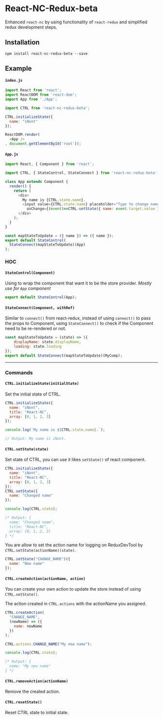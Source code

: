 # React-NC-Redux-beta

Enhanced `react-nc` by using functionality of `react-redux` and simplified redux development steps.

## Installation

```
npm install react-nc-redux-beta --save
```

## Example

#### `index.js`
```js
import React from 'react';
import ReactDOM from 'react-dom';
import App from './App';

import CTRL from 'react-nc-redux-beta';

CTRL.initializeState({
  name: "iNont"
});

ReactDOM.render(
  <App />
, document.getElementById('root'));
```

#### `App.js`
```js
import React, { Component } from 'react';

import CTRL, { StateControl, StateConnect } from 'react-nc-redux-beta';

class App extends Component {
  render() {
    return (
      <div>
        My name is {CTRL.state.name}.
        <input value={CTRL.state.name} placeholder="Type to change name"
          onChange={(event)=>CTRL.setState({ name: event.target.value })} />
      </div>
    );
  }
}

const mapStateToUpdate = ({ name }) => ({ name });
export default StateControl(
  StateConnect(mapStateToUpdate)(App)
);
```

### HOC

#### `StateControl(Component)`

Using to wrap the component that want it to be the store provider.
*Mostly use for `App` component*

```js
export default StateControl(App);
```

#### `StateConnect(Component, withRef)`

Similar to `connect()` from react-redux, instead of using `connect()` to pass the props to Component, using `StateConnect()` to check if the Component need to be re-rendered or not.

```js
const mapStateToUpdate = (state) => ({
    displayName: state.displayName,
    loading: state.loading
});
export default StateConnect(mapStateToUpdate)(MyComp);
```

---

### Commands

#### `CTRL.initializeState(initialState)`

Set the initial state of CTRL.

```js
CTRL.initializeState({
  name: "iNont",
  title: "React-NC",
  array: [0, 1, 2, 3]
});

console.log(`My name is ${CTRL.state.name}.`);

// Output: My name is iNont.
```

#### `CTRL.setState(state)`

Set state of CTRL, you can use it likes `setState()` of react component.

```js
CTRL.initializeState({
  name: "iNont",
  title: "React-NC",
  array: [0, 1, 2, 3]
});
CTRL.setState({
  name: "Changed name"
});

console.log(CTRL.state);

/* Output: {
  name: "Changed name",
  title: "React-NC",
  array: [0, 1, 2, 3]
} */
```

You are allow to set the action name for logging on ReduxDevTool by `CTRL.setState(actionName)(state)`.

```js
CTRL.setState("CHANGE_NAME")({
  name: "New name"
});
```

#### `CTRL.createAction(actionName, action)`

You can create your own action to update the store instead of using `CTRL.setState()`.

The action created in `CTRL.actions` with the actionName you assigned.

```js
CTRL.createAction(
  "CHANGE_NAME",
  (newName) => ({
    name: newName
  })
);

CTRL.actions.CHANGE_NAME("My new name");

console.log(CTRL.state);

/* Output: {
  name: "My new name"
} */
```

#### `CTRL.removeAction(actionName)`

Remove the created action.

#### `CTRL.resetState()`

Reset CTRL state to initial state.
